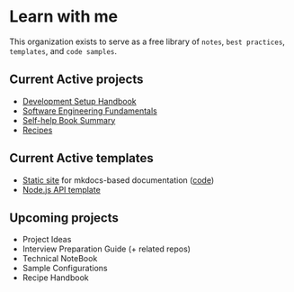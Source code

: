 # Learn with me

This organization exists to serve as a free library of `notes`, `best practices`, `templates`, and `code samples`.

## Current Active projects

- [Development Setup Handbook](https://learn-with-me.github.io/Development-Setup-Handbook/)
- [Software Engineering Fundamentals](https://learn-with-me.github.io/Software-Engineering-Fundamentals/)
- [Self-help Book Summary](https://learn-with-me.github.io/books-self-help/)
- [Recipes](https://learn-with-me.github.io/recipes/)

## Current Active templates

- [Static site](https://learn-with-me.github.io/mkdocs-template/) for mkdocs-based documentation ([code](https://github.com/learn-with-me/mkdocs-template))
- [Node.js API template](https://github.com/learn-with-me/nodejs-api-template)

## Upcoming projects

- Project Ideas
- Interview Preparation Guide (+ related repos)
- Technical NoteBook
- Sample Configurations
- Recipe Handbook
